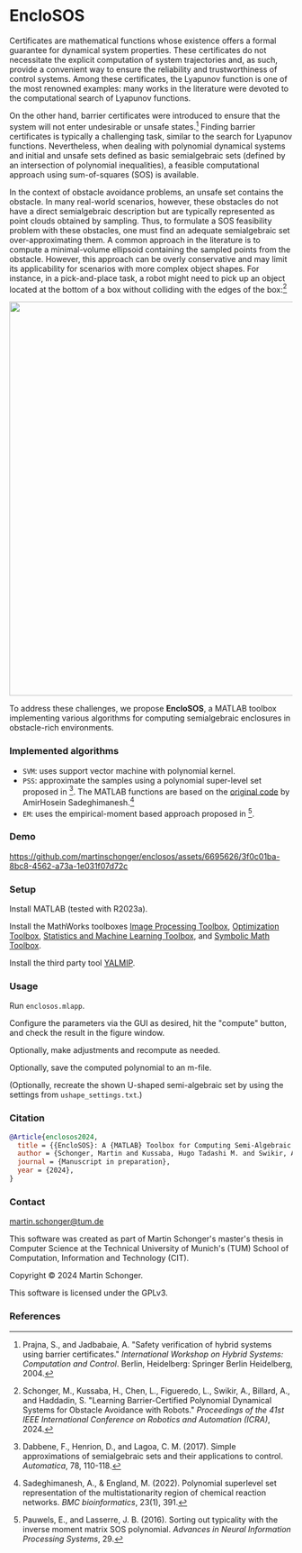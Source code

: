 # EncloSOS

Certificates are mathematical functions whose existence offers a formal guarantee for dynamical system properties. These certificates do not necessitate the explicit computation of system trajectories and, as such, provide a convenient way to ensure the reliability and trustworthiness of control systems. Among these certificates, the Lyapunov function is one of the most renowned examples: many works in the literature were devoted to the computational search of Lyapunov functions.

On the other hand, barrier certificates were introduced to ensure that the system will not enter undesirable or unsafe states.[^PJ:04] Finding barrier certificates is typically a challenging task, similar to the search for Lyapunov functions. Nevertheless, when dealing with polynomial dynamical systems and initial and unsafe sets defined as basic semialgebraic sets (defined by an intersection of polynomial inequalities), a feasible computational approach using sum-of-squares (SOS) is available.

In the context of obstacle avoidance problems, an unsafe set contains the obstacle. In many real-world scenarios, however, these obstacles do not have a direct semialgebraic description but are typically represented as point clouds obtained by sampling. Thus, to formulate a SOS feasibility problem with these obstacles, one must find an adequate semialgebraic set over-approximating them. A common approach in the literature is to compute a minimal-volume ellipsoid containing the sampled points from the obstacle. However, this approach can be overly conservative and may limit its applicability for scenarios with more complex object shapes. For instance, in a pick-and-place task, a robot might need to pick up an object located at the bottom of a box without colliding with the edges of the box:[^SKCFSBH:24]

<p align="center"><img src="https://github.com/martinschonger/enclosos/assets/6695626/85c232b0-393d-4092-93c4-7b296a97fad3" width="700"></p>

To address these challenges, we propose **EncloSOS**, a MATLAB toolbox implementing various algorithms for computing semialgebraic enclosures in obstacle-rich environments.

### Implemented algorithms

* `SVM`: uses support vector machine with polynomial kernel.
* `PSS`: approximate the samples using a polynomial super-level set proposed in [^DHL:17]. The MATLAB functions are based on the [original code](https://zenodo.org/record/6927946) by AmirHosein Sadeghimanesh.[^SE:17]
* `EM`: uses the empirical-moment based approach proposed in [^PL:16].
 
### Demo

https://github.com/martinschonger/enclosos/assets/6695626/3f0c01ba-8bc8-4562-a73a-1e031f07d72c

### Setup
Install MATLAB (tested with R2023a).

Install the MathWorks toolboxes
[Image Processing Toolbox](https://www.mathworks.com/products/image-processing.html),
[Optimization Toolbox](https://www.mathworks.com/products/optimization.html),
[Statistics and Machine Learning Toolbox](https://www.mathworks.com/products/statistics.html), and
[Symbolic Math Toolbox](https://www.mathworks.com/products/symbolic.html).

Install the third party tool [YALMIP](https://yalmip.github.io/).

### Usage
Run `enclosos.mlapp`.

Configure the parameters via the GUI as desired, hit the "compute" button, and check the result in the figure window.

Optionally, make adjustments and recompute as needed.

Optionally, save the computed polynomial to an m-file.

(Optionally, recreate the shown U-shaped semi-algebraic set by using the settings from `ushape_settings.txt`.)

### Citation

```bibtex
@Article{enclosos2024,
  title = {{EncloSOS}: A {MATLAB} Toolbox for Computing Semi-Algebraic Enclosures},
  author = {Schonger, Martin and Kussaba, Hugo Tadashi M. and Swikir, Abdalla and Billard, Aude and Haddadin, Sami},
  journal = {Manuscript in preparation},
  year = {2024},
}
```

### Contact
martin.schonger@tum.de

This software was created as part of Martin Schonger's master's thesis in Computer Science at the Technical University of Munich's (TUM) School of Computation, Information and Technology (CIT).

Copyright © 2024 Martin Schonger.

This software is licensed under the GPLv3.

### References

[^PJ:04]: 
    Prajna, S., and Jadbabaie, A. "Safety verification of hybrid systems using barrier certificates." _International Workshop on Hybrid Systems: Computation and Control_. Berlin, Heidelberg: Springer Berlin Heidelberg, 2004.
[^SKCFSBH:24]:
    Schonger, M., Kussaba, H., Chen, L., Figueredo, L., Swikir, A., Billard, A., and Haddadin, S. "Learning Barrier-Certified Polynomial Dynamical Systems for Obstacle Avoidance with Robots." _Proceedings of the 41st IEEE International Conference on Robotics and Automation (ICRA)_, 2024.
[^DHL:17]:
    Dabbene, F., Henrion, D., and Lagoa, C. M. (2017). Simple approximations of semialgebraic sets and their applications to control. _Automatica_, 78, 110-118.
[^PL:16]:
    Pauwels, E., and Lasserre, J. B. (2016). Sorting out typicality with the inverse moment matrix SOS polynomial. _Advances in Neural Information Processing Systems_, 29.
[^SE:17]:
    Sadeghimanesh, A., & England, M. (2022). Polynomial superlevel set representation of the multistationarity region of chemical reaction networks. _BMC bioinformatics_, 23(1), 391.
